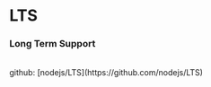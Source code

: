 <!-- background: node -->

# LTS

### Long Term Support

<br>
github: [nodejs/LTS](https://github.com/nodejs/LTS)

